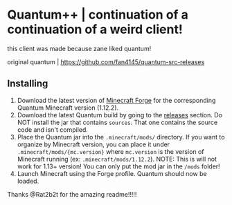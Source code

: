 # Quantum++ | continuation of a continuation of a weird client!

this client was made because zane liked quantum!


original quantum | https://github.com/fan4145/quantum-src-releases
## Installing

1. Download the latest version of [Minecraft Forge](https://maven.minecraftforge.net/net/minecraftforge/forge/1.12.2-14.23.5.2860/forge-1.12.2-14.23.5.2860-installer.jar) for the corresponding 
Quantum Minecraft version (1.12.2).
2. Download the latest Quantum build by going to the [releases](https://github.com/MrBubblegum/quantum-continued-continued/releases) section.
Do NOT install the jar that contains `sources`. That one contains the source code and isn't compiled.
3. Place the Quantum jar into the `.minecraft/mods/` directory. If you want to organize by Minecraft version, 
you can place it under `.minecraft/mods/{mc.version}` where `mc.version` is 
the version of Minecraft running (ex: `.minecraft/mods/1.12.2`). NOTE: This is will not work for 1.13+ version! You can
only put the mod jar in the `/mods` folder!
4. Launch Minecraft using the Forge profile. Quantum should now be loaded.

Thanks @Rat2b2t for the amazing readme!!!!!
